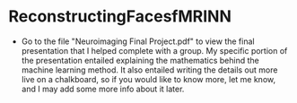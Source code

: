 # ReconstructingFacesfMRINN

- Go to the file "Neuroimaging Final Project.pdf" to view the final presentation that I helped complete with a group. My specific portion of the presentation entailed explaining the mathematics behind the machine learning method. It also entailed writing the details out more live on a chalkboard, so if you would like to know more, let me know, and I may add some more info about it later.
